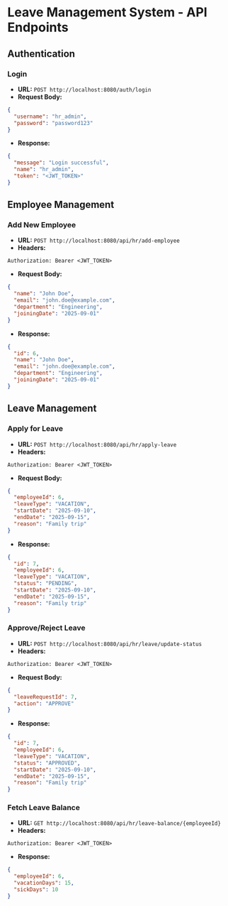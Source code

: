 # Leave Management System - API Endpoints

## Authentication

### Login

* **URL:** `POST http://localhost:8080/auth/login`
* **Request Body:**

```json
{
  "username": "hr_admin",
  "password": "password123"
}
```

* **Response:**

```json
{
  "message": "Login successful",
  "name": "hr_admin",
  "token": "<JWT_TOKEN>"
}
```

## Employee Management

### Add New Employee

* **URL:** `POST http://localhost:8080/api/hr/add-employee`
* **Headers:**

```
Authorization: Bearer <JWT_TOKEN>
```

* **Request Body:**

```json
{
  "name": "John Doe",
  "email": "john.doe@example.com",
  "department": "Engineering",
  "joiningDate": "2025-09-01"
}
```

* **Response:**

```json
{
  "id": 6,
  "name": "John Doe",
  "email": "john.doe@example.com",
  "department": "Engineering",
  "joiningDate": "2025-09-01"
}
```

## Leave Management

### Apply for Leave

* **URL:** `POST http://localhost:8080/api/hr/apply-leave`
* **Headers:**

```
Authorization: Bearer <JWT_TOKEN>
```

* **Request Body:**

```json
{
  "employeeId": 6,
  "leaveType": "VACATION",
  "startDate": "2025-09-10",
  "endDate": "2025-09-15",
  "reason": "Family trip"
}
```

* **Response:**

```json
{
  "id": 7,
  "employeeId": 6,
  "leaveType": "VACATION",
  "status": "PENDING",
  "startDate": "2025-09-10",
  "endDate": "2025-09-15",
  "reason": "Family trip"
}
```

### Approve/Reject Leave

* **URL:** `POST http://localhost:8080/api/hr/leave/update-status`
* **Headers:**

```
Authorization: Bearer <JWT_TOKEN>
```

* **Request Body:**

```json
{
  "leaveRequestId": 7,
  "action": "APPROVE"
}
```

* **Response:**

```json
{
  "id": 7,
  "employeeId": 6,
  "leaveType": "VACATION",
  "status": "APPROVED",
  "startDate": "2025-09-10",
  "endDate": "2025-09-15",
  "reason": "Family trip"
}
```

### Fetch Leave Balance

* **URL:** `GET http://localhost:8080/api/hr/leave-balance/{employeeId}`
* **Headers:**

```
Authorization: Bearer <JWT_TOKEN>
```

* **Response:**

```json
{
  "employeeId": 6,
  "vacationDays": 15,
  "sickDays": 10
}
```

